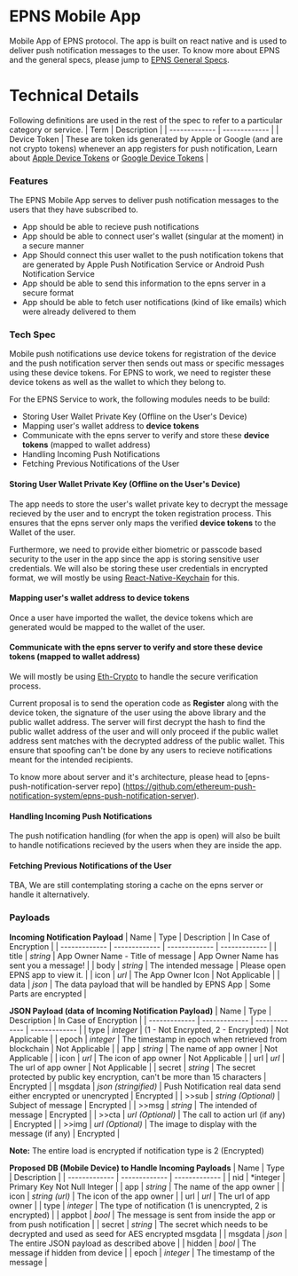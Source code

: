 # EPNS Mobile App
Mobile App of EPNS protocol. The app is built on react native and is used to deliver push notification messages to the user. To know more about EPNS and the general specs, please jump to [EPNS General Specs](https://github.com/ethereum-push-notification-system/epns-specs/blob/master/README.md).

# Technical Details
Following definitions are used in the rest of the spec to refer to a particular category or service.
| Term  | Description |
| ------------- | ------------- |
| Device Token | These are token ids generated by Apple or Google (and are not crypto tokens) whenever an app registers for push notification, Learn about [Apple Device Tokens](https://developer.apple.com/documentation/usernotifications/registering_your_app_with_apns) or [Google Device Tokens](https://developers.google.com/web/ilt/pwa/introduction-to-push-notifications) |

### Features
The EPNS Mobile App serves to deliver push notification messages to the users that they have subscribed to.
- App should be able to recieve push notifications
- App should be able to connect user's wallet (singular at the moment) in a secure manner
- App Should connect this user wallet to the push notification tokens that are generated by Apple Push Notification Service or Android Push Notification Service
- App should be able to send this information to the epns server in a secure format
- App should be able to fetch user notifications (kind of like emails) which were already delivered to them

### Tech Spec
Mobile push notifications use device tokens for registration of the device and the push notification server then sends out mass or specific messages using these device tokens. For EPNS to work, we need to register these device tokens as well as the wallet to which they belong to.

For the EPNS Service to work, the following modules needs to be build:
- Storing User Wallet Private Key (Offline on the User's Device)
- Mapping user's wallet address to **device tokens**
- Communicate with the epns server to verify and store these **device tokens** (mapped to wallet address)
- Handling Incoming Push Notifications
- Fetching Previous Notifications of the User

#### Storing User Wallet Private Key (Offline on the User's Device)
The app needs to store the user's wallet private key to decrypt the message recieved by the user and to encrypt the token registration process. This ensures that the epns server only maps the verified **device tokens** to the Wallet of the user.

Furthermore, we need to provide either biometric or passcode based security to the user in the app since the app is storing sensitive user credentials. We will also be storing these user credentials in encrypted format, we will mostly be using [React-Native-Keychain](https://github.com/oblador/react-native-keychain) for this.

#### Mapping user's wallet address to device tokens
Once a user have imported the wallet, the device tokens which are generated would be mapped to the wallet of the user.

#### Communicate with the epns server to verify and store these device tokens (mapped to wallet address)
We will mostly be using [Eth-Crypto](https://github.com/pubkey/eth-crypto) to handle the secure verification process.

Current proposal is to send the operation code as **Register** along with the device token, the signature of the user using the above library and the public wallet address. The server will first decrypt the hash to find the public wallet address of the user and will only proceed if the public wallet address sent matches with the decrypted address of the public wallet. This ensure that spoofing can't be done by any users to recieve notifications meant for the intended recipients.

To know more about server and it's architecture, please head to [epns-push-notification-server repo] (https://github.com/ethereum-push-notification-system/epns-push-notification-server).

#### Handling Incoming Push Notifications
The push notification handling (for when the app is open) will also be built to handle notifications recieved by the users when they are inside the app.

#### Fetching Previous Notifications of the User
TBA, We are still contemplating storing a cache on the epns server or handle it alternatively.

### Payloads
**Incoming Notification Payload**
| Name  | Type | Description | In Case of Encryption |
| ------------- | ------------- | ------------- |  ------------- |
| title | *string* | App Owner Name - Title of message | App Owner Name has sent you a message! |
| body | *string* | The intended message | Please open EPNS app to view it. |
| icon | *url* | The App Owner Icon | Not Applicable |
| data | *json* | The data payload that will be handled by EPNS App | Some Parts are encrypted |

**JSON Payload (data of Incoming Notification Payload)**
| Name  | Type | Description | In Case of Encryption |
| ------------- | ------------- | ------------- |  ------------- |
| type | *integer* | (1 - Not Encrypted, 2 - Encrypted) | Not Applicable |
| epoch | *integer* | The timestamp in epoch when retrieved from blockchain | Not Applicable |
| app | *string* | The name of app owner | Not Applicable |
| icon | *url* | The icon of app owner | Not Applicable |
| url | *url* | The url of app owner | Not Applicable |
| secret | *string* | The secret protected by public key encryption, can't be more than 15 characters | Encrypted |
| msgdata | *json (stringified)* | Push Notification real data send either encrypted or unencrypted | Encrypted |
| >>sub | *string (Optional)* | Subject of message | Encrypted |
| >>msg | *string* | The intended of message | Encrypted |
| >>cta | *url (Optional)* | The call to action url (if any) | Encrypted |
| >>img | *url (Optional)* | The image to display with the message (if any) | Encrypted |

**Note:** The entire load is encrypted if notification type is 2 (Encrypted)

**Proposed DB (Mobile Device) to Handle Incoming Payloads**
| Name  | Type | Description |
| ------------- | ------------- | ------------- |
| nid | *integer | Primary Key Not Null Integer |
| app | *string* | The name of the app owner |
| icon | *string (url)* | The icon of the app owner |
| url | *url* | The url of app owner |
| type | *integer* | The type of notification (1 is unencrypted, 2 is encrypted) |
| appbot | *bool* | The message is sent from inside the app or from push notification |
| secret | *string* | The secret which needs to be decrypted and used as seed for AES encrypted msgdata |
| msgdata | *json* | The entire JSON payload as described above |
| hidden | *bool* | The message if hidden from device |
| epoch | *integer* | The timestamp of the message |

